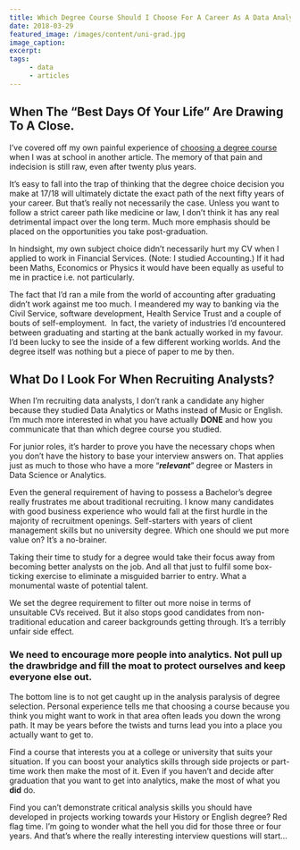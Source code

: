 ```yaml
---
title: Which Degree Course Should I Choose For A Career As A Data Analyst?
date: 2018-03-29
featured_image: /images/content/uni-grad.jpg
image_caption: 
excerpt: 
tags: 
     - data
     - articles
---
```

## When The &#8220;Best Days Of Your Life&#8221; Are Drawing To A Close.

I’ve covered off my own painful experience of [choosing a degree course][1] when I was at school in another article. The memory of that pain and indecision is still raw, even after twenty plus years.

It’s easy to fall into the trap of thinking that the degree choice decision you make at 17/18 will ultimately dictate the exact path of the next fifty years of your career. But that’s really not necessarily the case. Unless you want to follow a strict career path like medicine or law, I don’t think it has any real detrimental impact over the long term. Much more emphasis should be placed on the opportunities you take post-graduation.

In hindsight, my own subject choice didn’t necessarily hurt my CV when I applied to work in Financial Services. (Note: I studied Accounting.) If it had been Maths, Economics or Physics it would have been equally as useful to me in practice i.e. not particularly.

The fact that I’d ran a mile from the world of accounting after graduating didn’t work against me too much. I meandered my way to banking via the Civil Service, software development, Health Service Trust and a couple of bouts of self-employment.  In fact, the variety of industries I’d encountered between graduating and starting at the bank actually worked in my favour. I’d been lucky to see the inside of a few different working worlds. And the degree itself was nothing but a piece of paper to me by then.

## What Do I Look For When Recruiting Analysts?

When I&#8217;m recruiting data analysts, I don’t rank a candidate any higher because they studied Data Analytics or Maths instead of Music or English. I’m much more interested in what you have actually **DONE** and how you communicate that than which degree course you studied.

For junior roles, it’s harder to prove you have the necessary chops when you don’t have the history to base your interview answers on. That applies just as much to those who have a more “_**relevant**_” degree or Masters in Data Science or Analytics.

Even the general requirement of having to possess a Bachelor’s degree really frustrates me about traditional recruiting. I know many candidates with good business experience who would fall at the first hurdle in the majority of recruitment openings. Self-starters with years of client management skills but no university degree. Which one should we put more value on? It&#8217;s a no-brainer.

Taking their time to study for a degree would take their focus away from becoming better analysts on the job. And all that just to fulfil some box-ticking exercise to eliminate a misguided barrier to entry. What a monumental waste of potential talent.

We set the degree requirement to filter out more noise in terms of unsuitable CVs received. But it also stops good candidates from non-traditional education and career backgrounds getting through. It&#8217;s a terribly unfair side effect.

### We need to encourage more people into analytics. Not pull up the drawbridge and fill the moat to protect ourselves and keep everyone else out.

The bottom line is to not get caught up in the analysis paralysis of degree selection. Personal experience tells me that choosing a course because you think you might want to work in that area often leads you down the wrong path. It may be years before the twists and turns lead you into a place you actually want to get to.

Find a course that interests you at a college or university that suits your situation. If you can boost your analytics skills through side projects or part-time work then make the most of it. Even if you haven’t and decide after graduation that you want to get into analytics, make the most of what you **did** do.

Find you can’t demonstrate critical analysis skills you should have developed in projects working towards your History or English degree? Red flag time. I’m going to wonder what the hell you did for those three or four years. And that’s where the really interesting interview questions will start…

 [1]: https://alanhylands.com/should-i-feel-nervous-that-the-data-world-is-changing/